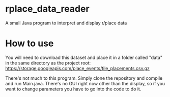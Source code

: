 # rplace_data_reader
A small Java program to interpret and display r/place data

# How to use
You will need to download this dataset and place it in a folder called "data" in the same directory as the project root:
https://storage.googleapis.com/place_events/tile_placements.csv.gz

There's not much to this program. Simply clone the repository and compile and run Main.java. There's no GUI right now other than the display, so if you want to change parameters you have to go into the code to do it.
